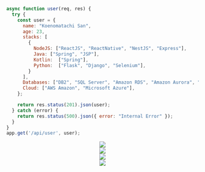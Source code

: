 ```javascript
async function user(req, res) {
  try {
    const user = {
      name: "Koenomatachi San",
      age: 23,
      stacks: [
        {
          NodeJS: ["ReactJS", "ReactNative", "NestJS", "Express"],
          Java: ["Spring", "JSP"],
          Kotlin:  ["Spring"],
          Python:  ["Flask", "Django", "Selenium"],
        }
      ],
      Databases: ["DB2", "SQL Server", "Amazon RDS", "Amazon Aurora", "PostgreSQL", "MongoDB", "OracleDB"],
      Cloud: ["AWS Amazon", "Microsoft Azure"],
    };

    return res.status(201).json(user);
  } catch (error) {
    return res.status(500).json({ error: "Internal Error" });
  }
}
app.get('/api/user', user);
```

<div align="left">
        <div align="center">
          <div>
            <img src="https://github-readme-stats.vercel.app/api?username=knmsn&theme=vue-dark&bg_color=0B0F12&hide_border=true&show_icons=true&include_all_commits=true&count_private=true" />
          </div>
          <div>
            <img src="http://github-readme-streak-stats.herokuapp.com?user=knmsn&theme=vue-dark&background=0B0F12&hide_border=true&date_format=M%20j%5B%2C%20Y%5D&currStreakNum=DDDDDD&sideNums=DDDDDD&include_all_commits=true&count_private=true" />
          </div>
          <div>
            <img src="https://github-readme-stats.vercel.app/api/top-langs/?username=knmsn&theme=vue-dark&bg_color=0B0F12&hide_border=true&show_icons=true&include_all_commits=true&count_private=true" />
          </div>
        </div>
  </div>

<div align="center">
    <a href="https://github.com/knmsn">
        <img src="https://github-profile-trophy.vercel.app/?username=knmsn&row=2&column=3" />
    </a>
</div>

